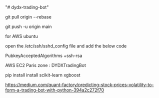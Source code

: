 "# dydx-trading-bot" 


git pull origin --rebase

git push -u origin main

for AWS ubuntu

open the /etc/ssh/sshd_config file and add the below code

PubkeyAcceptedAlgorithms +ssh-rsa

AWS EC2 Paris zone : DYDXTradingBot


pip install install scikit-learn xgboost

https://medium.com/quant-factory/predicting-stock-prices-volatility-to-form-a-trading-bot-with-python-394a2c272f70